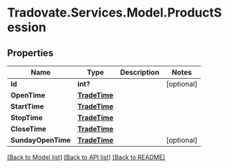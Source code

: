# Tradovate.Services.Model.ProductSession
## Properties

Name | Type | Description | Notes
------------ | ------------- | ------------- | -------------
**Id** | **int?** |  | [optional] 
**OpenTime** | [**TradeTime**](TradeTime.md) |  | 
**StartTime** | [**TradeTime**](TradeTime.md) |  | 
**StopTime** | [**TradeTime**](TradeTime.md) |  | 
**CloseTime** | [**TradeTime**](TradeTime.md) |  | 
**SundayOpenTime** | [**TradeTime**](TradeTime.md) |  | [optional] 

[[Back to Model list]](../README.md#documentation-for-models) [[Back to API list]](../README.md#documentation-for-api-endpoints) [[Back to README]](../README.md)

